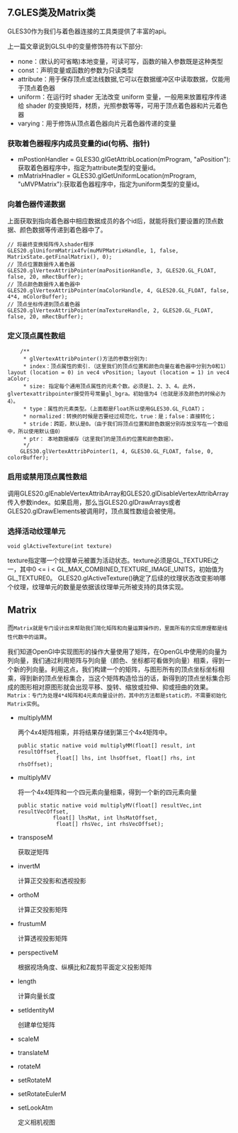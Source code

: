 ## 7.GLES类及Matrix类



GLES30作为我们与着色器连接的工具类提供了丰富的api。

上一篇文章说到GLSL中的变量修饰符有以下部分:    

- none：(默认的可省略)本地变量，可读可写，函数的输入参数既是这种类型
- const：声明变量或函数的参数为只读类型
- attribute：用于保存顶点或法线数据,它可以在数据缓冲区中读取数据，仅能用于顶点着色器
- uniform：在运行时 shader 无法改变 uniform 变量，一般用来放置程序传递给 shader 的变换矩阵，材质，光照参数等等，可用于顶点着色器和片元着色器
- varying：用于修饰从顶点着色器向片元着色器传递的变量



### 获取着色器程序内成员变量的id(句柄、指针)

- mPostionHandler = GLES30.glGetAttribLocation(mProgram, "aPosition"):获取着色器程序中，指定为attribute类型的变量id。
- mMatrixHnadler = GLES30.glGetUniformLocation(mProgram, "uMVPMatrix"):获取着色器程序中，指定为uniform类型的变量id。

### 向着色器传递数据

上面获取到指向着色器中相应数据成员的各个id后，就能将我们要设置的顶点数据、颜色数据等传递到着色器中了。

```
// 将最终变换矩阵传入shader程序
GLES20.glUniformMatrix4fv(muMVPMatrixHandle, 1, false, MatrixState.getFinalMatrix(), 0);
// 顶点位置数据传入着色器
GLES20.glVertexAttribPointer(maPositionHandle, 3, GLES20.GL_FLOAT, false, 20, mRectBuffer);
// 顶点颜色数据传入着色器中
GLES20.glVertexAttribPointer(maColorHandle, 4, GLES20.GL_FLOAT, false, 4*4, mColorBuffer);
// 顶点坐标传递到顶点着色器
GLES20.glVertexAttribPointer(maTextureHandle, 2, GLES20.GL_FLOAT, false, 20, mRectBuffer);
```

### 定义顶点属性数组



        /**
         * glVertexAttribPointer()方法的参数分别为: 
         * index：顶点属性的索引.（这里我们的顶点位置和颜色向量在着色器中分别为0和1）layout (location = 0) in vec4 vPosition; layout (location = 1) in vec4 aColor;
         * size: 指定每个通用顶点属性的元素个数。必须是1、2、3、4。此外，glvertexattribpointer接受符号常量gl_bgra。初始值为4（也就是涉及颜色的时候必为4）。
         * type：属性的元素类型。（上面都是Float所以使用GLES30.GL_FLOAT）；
         * normalized：转换的时候是否要经过规范化，true：是；false：直接转化；
         * stride：跨距，默认是0。（由于我们将顶点位置和颜色数据分别存放没写在一个数组中，所以使用默认值0）
         * ptr： 本地数据缓存（这里我们的是顶点的位置和颜色数据）。
         */
        GLES30.glVertexAttribPointer(1, 4, GLES30.GL_FLOAT, false, 0, colorBuffer);


### 启用或禁用顶点属性数组

调用GLES20.glEnableVertexAttribArray和GLES20.glDisableVertexAttribArray传入参数index。如果启用，那么当GLES20.glDrawArrays或者GLES20.glDrawElements被调用时，顶点属性数组会被使用。

### 选择活动纹理单元

```
void glActiveTexture(int texture)
```

texture指定哪一个纹理单元被置为活动状态。texture必须是GL_TEXTUREi之一，其中0 <= i < GL_MAX_COMBINED_TEXTURE_IMAGE_UNITS，初始值为GL_TEXTURE0。
GLES20.glActiveTexture()确定了后续的纹理状态改变影响哪个纹理，纹理单元的数量是依据该纹理单元所被支持的具体实现。

## Matrix

而`Matrix就是专门设计出来帮助我们简化矩阵和向量运算操作的，里面所有的实现原理都是线性代数中的运算`。

我们知道OpenGl中实现图形的操作大量使用了矩阵，在OpenGL中使用的向量为列向量，我们通过利用矩阵与列向量（颜色、坐标都可看做列向量）相乘，得到一个新的列向量。利用这点，我们构建一个的矩阵，与图形所有的顶点坐标坐标相乘，得到新的顶点坐标集合，当这个矩阵构造恰当的话，新得到的顶点坐标集合形成的图形相对原图形就会出现平移、旋转、缩放或拉伸、抑或扭曲的效果。
`Matrix：专门为处理4*4矩阵和4元素向量设计的，其中的方法都是static的，不需要初始化Matrix实例`。

- multiplyMM

  两个4x4矩阵相乘，并将结果存储到第三个4x4矩阵中。

  ```
  public static native void multiplyMM(float[] result, int resultOffset,
              float[] lhs, int lhsOffset, float[] rhs, int rhsOffset);
  ```

- multiplyMV

  将一个4x4矩阵和一个四元素向量相乘，得到一个新的四元素向量

  ```
  public static native void multiplyMV(float[] resultVec,int resultVecOffset,
  			 float[] lhsMat, int lhsMatOffset,
              float[] rhsVec, int rhsVecOffset);
  ```

- transposeM

  获取逆矩阵

- invertM

  计算正交投影和透视投影

- orthoM

  计算正交投影矩阵

- frustumM

  计算透视投影矩阵

- perspectiveM

  根据视场角度、纵横比和Z裁剪平面定义投影矩阵

- length

  计算向量长度

- setldentityM

  创建单位矩阵

- scaleM

- translateM

- rotateM

- setRotateM

- setRotateEulerM

- setLookAtm

  定义相机视图

  









